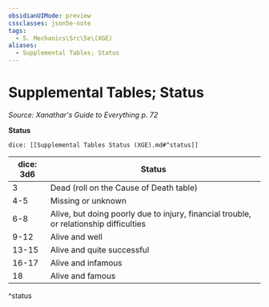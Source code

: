 ```yaml
---
obsidianUIMode: preview
cssclasses: json5e-note
tags:
  - 5. Mechanics\Src\5e\(XGE)
aliases:
  - Supplemental Tables; Status
---
```

# Supplemental Tables; Status
*Source: Xanathar's Guide to Everything p. 72* 

**Status**

`dice: [[Supplemental Tables Status (XGE).md#^status]]`

| dice: 3d6 | Status |
|-----------|--------|
| 3 | Dead (roll on the Cause of Death table) |
| 4-5 | Missing or unknown |
| 6-8 | Alive, but doing poorly due to injury, financial trouble, or relationship difficulties |
| 9-12 | Alive and well |
| 13-15 | Alive and quite successful |
| 16-17 | Alive and infamous |
| 18 | Alive and famous |
^status
